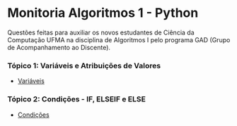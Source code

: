 # Monitoria Algoritmos 1 - Python
Questões feitas para auxiliar os novos estudantes de Ciência da Computação UFMA na disciplina de Algoritmos I pelo programa GAD (Grupo de Acompanhamento ao Discente).
<br>
### Tópico 1: Variáveis e Atribuições de Valores
* [Variáveis](./01-Variáveis)
### Tópico 2: Condições - IF, ELSEIF e ELSE
* [Condições](./02-Condições)
